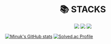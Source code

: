 <div align=center><h1>📚 STACKS</h1></div>
<div align=center> 
  <img src="https://img.shields.io/badge/java-007396?style=for-the-badge&logo=java&logoColor=white"> 
  <img src="https://img.shields.io/badge/Spring-6DB33F?style=for-the-badge&logo=spring&logoColor=white"> 
  <img src="https://img.shields.io/badge/SpringBoot-#6DB33F?style=for-the-badge&logo=springboot&logoColor=white"> 

  <br>
  
</div>

[![Minuk's GitHub stats](https://github-readme-stats.vercel.app/api?username=qjvk2880&theme=tokyonight)](https://github.com/anuraghazra/github-readme-stats)
[![Solved.ac Profile](http://mazassumnida.wtf/api/v2/generate_badge?boj=qjvk2880)](https://solved.ac/qjvk2880/)
